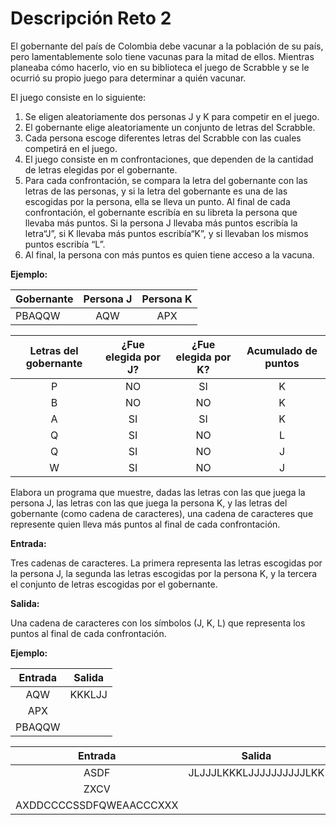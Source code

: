 # Descripción Reto 2

El gobernante del país de Colombia debe vacunar a la población de su país, pero lamentablemente solo tiene vacunas para la mitad de ellos. Mientras planeaba cómo hacerlo, vio en su biblioteca el juego de Scrabble y se le ocurrió su propio juego para determinar a quién vacunar.

El juego consiste en lo siguiente:

1.  Se eligen aleatoriamente dos personas J y K para competir en el juego.
2.  El gobernante elige aleatoriamente un conjunto de letras del Scrabble.
3.  Cada persona escoge diferentes letras del Scrabble con las cuales competirá en el juego.
4.  El juego consiste en m confrontaciones, que dependen de la cantidad de letras elegidas por el gobernante.
5.  Para cada confrontación, se compara la letra del gobernante con las letras de las personas, y si la letra del gobernante es una de las escogidas por la persona, ella se lleva un punto. Al final de cada confrontación, el gobernante escribía en su libreta la persona que llevaba más puntos. Si la persona J llevaba más puntos escribía la letra“J”, si K llevaba más puntos escribía“K”, y si llevaban los mismos puntos escribía “L”.
6.  Al final, la persona con más puntos es quien tiene acceso a la vacuna.

**Ejemplo:**

| Gobernante  | Persona J  | Persona K |
| :------------ |:---------------:|:-----:|
| PBAQQW      | AQW | APX |

| Letras del gobernante  | ¿Fue elegida por J?  | ¿Fue elegida por K? | Acumulado de puntos|
| :------------:|:---------------:|:-----:|:-----:|
| P      | NO | SI | K |
| B      | NO | NO | K |
| A      | SI | SI | K |
| Q      | SI | NO | L |
| Q      | SI | NO | J |
| W      | SI | NO | J |
                 

Elabora un programa que muestre, dadas las letras con las que juega la persona J, las letras con las que juega la persona K, y las letras del gobernante (como cadena de caracteres), una cadena de caracteres que represente quien lleva más puntos al final de cada confrontación.

**Entrada:**

Tres cadenas de caracteres. La primera representa las letras escogidas por la persona J, la segunda las letras escogidas por la persona K, y la tercera el conjunto de letras escogidas por el gobernante.

**Salida:**

Una cadena de caracteres con los símbolos (J, K, L) que representa los puntos al final de cada confrontación.

**Ejemplo:**


| Entrada      | Salida |
|:---------:|:-----:|
| AQW  | KKKLJJ |
| APX     |    |
| PBAQQW   |     |

| Entrada      | Salida |
|:---------:|:-----:|
| ASDF      |    JLJJJLKKKLJJJJJJJJJJLKK |
| ZXCV      |     |
| AXDDCCCCSSDFQWEAACCCXXX  |      |
